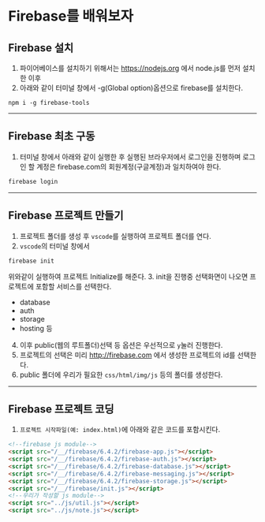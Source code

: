 # Firebase를 배워보자
## Firebase 설치
1. 파이어베이스를 설치하기 위해서는 https://nodejs.org 에서 node.js를 먼저 설치한 이후
2. 아래와 같이 터미널 창에서 -g(Global option)옵션으로 firebase를 설치한다. 
```console
npm i -g firebase-tools
```
---
## Firebase 최초 구동
1. 터미널 창에서 아래와 같이 실행한 후 실행된 브라우저에서 로그인을 진행하며 로그인 할 계정은 firebase.com의 회원계정(구글계정)과 일치하여야 한다.
```bash
firebase login
```
---
## Firebase 프로젝트 만들기
1. 프로젝트 폴더를 생성 후 `vscode`를 실행하여 프로젝트 폴더를 연다.
2. `vscode`의 터미널 창에서 
```
firebase init
```
위와같이 실행하여 프로젝트 Initialize를 해준다.
3. init을 진행중 선택화면이 나오면 프로젝트에 포함할 서비스를 선택한다.
* database
* auth
* storage
* hosting 등
4. 이후 public(웹의 루트폴더)선택 등 옵션은 우선적으로 `y`눌러 진행한다.
5. 프로젝트의 선택은 미리 http://firebase.com 에서 생성한 프로젝트의 id를 선택한다.
6. public 폴더에 우리가 필요한 `css/html/img/js` 등의 폴더를 생성한다.
---
## Firebase 프로젝트 코딩
1. `프로젝트 시작파일(예: index.html)`에 아래와 같은 코드를 포함시킨다.
```html
<!--firebase js module-->
<script src="/__/firebase/6.4.2/firebase-app.js"></script>
<script src="/__/firebase/6.4.2/firebase-auth.js"></script>
<script src="/__/firebase/6.4.2/firebase-database.js"></script>
<script src="/__/firebase/6.4.2/firebase-messaging.js"></script>
<script src="/__/firebase/6.4.2/firebase-storage.js"></script>
<script src="/__/firebase/init.js"></script>
<!--우리가 작성할 js module-->
<script src="../js/util.js"></script>
<script src="../js/note.js"></script>
```
